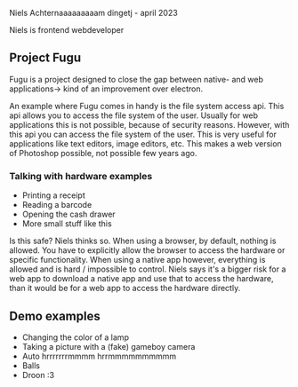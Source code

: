 Niels Achternaaaaaaaaam dingetj - april 2023

Niels is frontend webdeveloper

## Project Fugu
Fugu is a project designed to close the gap between native- and web applications-> kind of an improvement over electron.

An example where Fugu comes in handy is the file system access api. This api allows you to access the file system of the user. Usually for web applications this is not possible, because of security reasons. However, with this api you can access the file system of the user. This is very useful for applications like text editors, image editors, etc. This makes a web version of Photoshop possible, not possible few years ago.

### Talking with hardware examples
* Printing a receipt
* Reading a barcode
* Opening the cash drawer
* More small stuff like this

Is this safe? Niels thinks so. When using a browser, by default, nothing is allowed. You have to explicitly allow the browser to access the hardware or specific functionality. When using a native app however, everything is allowed and is hard / impossible to control. Niels says it's a bigger risk for a web app to download a native app and use that to access the hardware, than it would be for a web app to access the hardware directly.

## Demo examples
* Changing the color of a lamp
* Taking a picture with a (fake) gameboy camera
* Auto hrrrrrrrmmmm hrrmmmmmmmmmm
* Balls
* Droon :3

